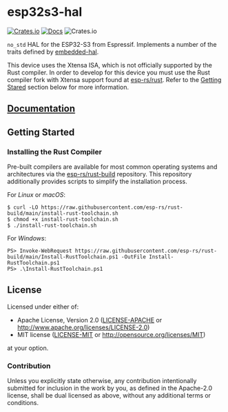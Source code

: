 # esp32s3-hal

[![Crates.io](https://img.shields.io/crates/v/esp32s3-hal.svg)](https://crates.io/crates/esp32s3-hal)
[![Docs](https://docs.rs/esp32s3-hal/badge.svg)](https://docs.rs/esp32s3-hal/)
![Crates.io](https://img.shields.io/crates/l/esp32s3-hal)

`no_std` HAL for the ESP32-S3 from Espressif. Implements a number of the traits defined by [embedded-hal](https://github.com/rust-embedded/embedded-hal).

This device uses the Xtensa ISA, which is not officially supported by the Rust compiler. In order to develop for this device you must use the Rust compiler fork with Xtensa support found at [esp-rs/rust](https://github.com/esp-rs/rust). Refer to the [Getting Stared](#getting-started) section below for more information.

## [Documentation]

[documentation]: https://docs.rs/esp32s3-hal/

## Getting Started

### Installing the Rust Compiler

Pre-built compilers are available for most common operating systems and architectures via the [esp-rs/rust-build](https://github.com/esp-rs/rust-build) repository. This repository additionally provides scripts to simplify the installation process.

For _Linux_ or _macOS_:

```shell
$ curl -LO https://raw.githubusercontent.com/esp-rs/rust-build/main/install-rust-toolchain.sh
$ chmod +x install-rust-toolchain.sh
$ ./install-rust-toolchain.sh
```

For _Windows_:

```shell
PS> Invoke-WebRequest https://raw.githubusercontent.com/esp-rs/rust-build/main/Install-RustToolchain.ps1 -OutFile Install-RustToolchain.ps1
PS> .\Install-RustToolchain.ps1
```

## License

Licensed under either of:

- Apache License, Version 2.0 ([LICENSE-APACHE](../LICENSE-APACHE) or http://www.apache.org/licenses/LICENSE-2.0)
- MIT license ([LICENSE-MIT](../LICENSE-MIT) or http://opensource.org/licenses/MIT)

at your option.

### Contribution

Unless you explicitly state otherwise, any contribution intentionally submitted for inclusion in
the work by you, as defined in the Apache-2.0 license, shall be dual licensed as above, without
any additional terms or conditions.
